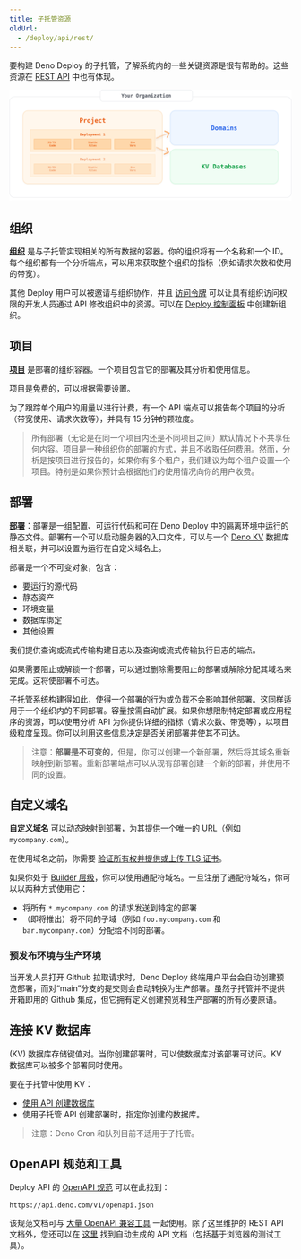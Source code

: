 ```yaml
---
title: 子托管资源
oldUrl:
  - /deploy/api/rest/
---
```


要构建 Deno Deploy 的子托管，了解系统内的一些关键资源是很有帮助的。这些资源在
[REST API](../api/index.md) 中也有体现。

![子托管资源概述](./images/subhosting-org-structure.svg)

## 组织

[**组织**](https://apidocs.deno.com/#get-/organizations/-organizationId-) 是与子托管实现相关的所有数据的容器。你的组织将有一个名称和一个 ID。每个组织都有一个分析端点，可以用来获取整个组织的指标（例如请求次数和使用的带宽）。

其他 Deploy 用户可以被邀请与组织协作，并且
[访问令牌](https://dash.deno.com/account#access-tokens) 可以让具有组织访问权限的开发人员通过 API 修改组织中的资源。可以在
[Deploy 控制面板](https://dash.deno.com/orgs/new) 中创建新组织。

## 项目

[**项目**](https://apidocs.deno.com/#get-/organizations/-organizationId-/projects) 是部署的组织容器。一个项目包含它的部署及其分析和使用信息。

项目是免费的，可以根据需要设置。

为了跟踪单个用户的用量以进行计费，有一个 API 端点可以报告每个项目的分析（带宽使用、请求次数等），并具有 15 分钟的颗粒度。

> 所有部署（无论是在同一个项目内还是不同项目之间）默认情况下不共享任何内容。项目是一种组织你的部署的方式，并且不收取任何费用。然而，分析是按项目进行报告的，如果你有多个租户，我们建议为每个租户设置一个项目。特别是如果你预计会根据他们的使用情况向你的用户收费。

## 部署

[**部署**](https://apidocs.deno.com/#get-/projects/-projectId-/deployments)：部署是一组配置、可运行代码和可在 Deno Deploy 中的隔离环境中运行的静态文件。部署有一个可以启动服务器的入口文件，可以与一个 [Deno KV](/deploy/kv/manual) 数据库相关联，并可以设置为运行在自定义域名上。

部署是一个不可变对象，包含：

- 要运行的源代码
- 静态资产
- 环境变量
- 数据库绑定
- 其他设置

我们提供查询或流式传输构建日志以及查询或流式传输执行日志的端点。

如果需要阻止或解锁一个部署，可以通过删除需要阻止的部署或解除分配其域名来完成。这将使部署不可达。

子托管系统构建得如此，使得一个部署的行为或负载不会影响其他部署。这同样适用于一个组织内的不同部署。容量按需自动扩展。如果你想限制特定部署或应用程序的资源，可以使用分析 API 为你提供详细的指标（请求次数、带宽等），以项目级粒度呈现。你可以利用这些信息决定是否关闭部署并使其不可达。

> 注意：**部署是不可变的**，但是，你可以创建一个新部署，然后将其域名重新映射到新部署。重新部署端点可以从现有部署创建一个新的部署，并使用不同的设置。

## 自定义域名

[**自定义域名**](https://apidocs.deno.com/#get-/organizations/-organizationId-/domains) 可以动态映射到部署，为其提供一个唯一的 URL（例如 `mycompany.com`）。

在使用域名之前，你需要
[验证所有权并提供或上传 TLS 证书](https://github.com/denoland/deploy-api/blob/main/samples.ipynb)。

如果你处于 [Builder 层级](https://deno.com/deploy/pricing?subhosting)，你可以使用通配符域名。一旦注册了通配符域名，你可以以两种方式使用它：

- 将所有 `*.mycompany.com` 的请求发送到特定的部署
- （即将推出）将不同的子域（例如 `foo.mycompany.com` 和 `bar.mycompany.com`）分配给不同的部署。

### 预发布环境与生产环境

当开发人员打开 Github 拉取请求时，Deno Deploy 终端用户平台会自动创建预览部署，而对“main”分支的提交则会自动转换为生产部署。虽然子托管并不提供开箱即用的 Github 集成，但它拥有定义创建预览和生产部署的所有必要原语。

## 连接 KV 数据库

(KV) 数据库存储键值对。当你创建部署时，可以使数据库对该部署可访问。KV 数据库可以被多个部署同时使用。

要在子托管中使用 KV：

- [使用 API 创建数据库](https://docs.deno.com/deploy/kv/manual)
- 使用子托管 API 创建部署时，指定你创建的数据库。

> 注意：Deno Cron 和队列目前不适用于子托管。

## OpenAPI 规范和工具

Deploy API 的 [OpenAPI 规范](https://www.openapis.org/) 可以在此找到：

```console
https://api.deno.com/v1/openapi.json
```

该规范文档可与
[大量 OpenAPI 兼容工具](https://openapi.tools/) 一起使用。除了这里维护的 REST API 文档外，您还可以在 [这里](https://apidocs.deno.com/) 找到自动生成的 API 文档（包括基于浏览器的测试工具）。